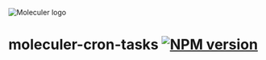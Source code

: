 ![Moleculer logo](http://moleculer.services/images/banner.png)

# moleculer-cron-tasks [![NPM version](https://img.shields.io/npm/v/moleculer-bee-queue.svg)](https://www.npmjs.com/package/moleculer-cron-tasks)

